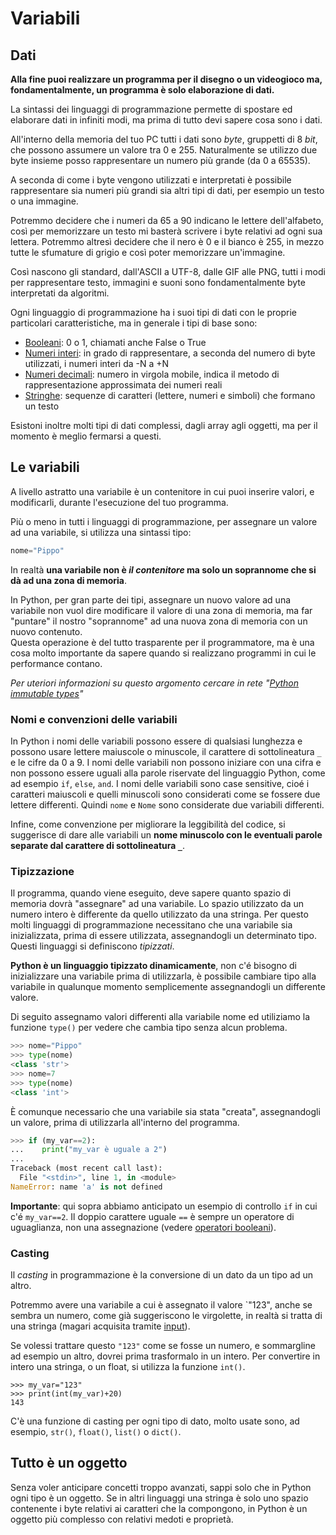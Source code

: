 # Variabili

## Dati

**Alla fine puoi realizzare un programma per il disegno o un videogioco ma, fondamentalmente, un programma è solo elaborazione di dati.**

La sintassi dei linguaggi di programmazione permette di spostare ed elaborare dati in infiniti modi, ma prima di tutto devi sapere cosa sono i dati.

All'interno della memoria del tuo PC tutti i dati sono _byte_, gruppetti di 8 _bit_, che possono assumere un valore tra 0 e 255. Naturalmente se utilizzo due byte insieme posso rappresentare un numero più grande (da 0 a 65535).

A seconda di come i byte vengono utilizzati e interpretati è possibile rappresentare sia numeri più grandi sia altri tipi di dati, per esempio un testo o una immagine.

Potremmo decidere che i numeri da 65 a 90 indicano le lettere dell'alfabeto, così per memorizzare un testo mi basterà scrivere i byte relativi ad ogni sua lettera. Potremmo altresì decidere che il nero è 0 e il bianco è 255, in mezzo tutte le sfumature di grigio e così poter memorizzare un'immagine.

Così nascono gli standard, dall'ASCII a UTF-8, dalle GIF alle PNG, tutti i modi per rappresentare testo, immagini e suoni sono fondamentalmente byte interpretati da algoritmi.

Ogni linguaggio di programmazione ha i suoi tipi di dati con le proprie particolari caratteristiche, ma in generale i tipi di base sono:

* [Booleani](43_Type_Boolean.md): 0 o 1, chiamati anche False o True
* [Numeri interi](Type_Number.md): in grado di rappresentare, a seconda del numero di byte utilizzati, i numeri interi da -N a +N
* [Numeri decimali](41_Type_Number.md): numero in virgola mobile, indica il metodo di rappresentazione approssimata dei numeri reali
* [Stringhe](Type_String.md): sequenze di caratteri (lettere, numeri e simboli) che formano un testo

Esistoni inoltre molti tipi di dati complessi, dagli array agli oggetti, ma per il momento è meglio fermarsi a questi.


## Le variabili

A livello astratto una variabile è un contenitore in cui puoi inserire valori, e modificarli, durante l'esecuzione del tuo programma.

Più o meno in tutti i linguaggi di programmazione, per assegnare un valore ad una variabile, si utilizza una sintassi tipo:

```python
nome="Pippo"
```

In realtà **una variabile non è _il contenitore_ ma solo un soprannome che si dà ad una zona di memoria**. 

In Python, per gran parte dei tipi, assegnare un nuovo valore ad una variabile non vuol dire modificare il valore di una zona di memoria, ma far "puntare" il nostro "soprannome" ad una nuova zona di memoria con un nuovo contenuto.  
Questa operazione è del tutto trasparente per il programmatore, ma è una cosa molto importante da sapere quando si realizzano programmi in cui le performance contano.

_Per uteriori informazioni su questo argomento cercare in rete "[Python immutable types](https://www.google.it/search?q=python+immutable+types)"_

### Nomi e convenzioni delle variabili

In Python i nomi delle variabili possono essere di qualsiasi lunghezza e possono usare lettere maiuscole o minuscole, il carattere di sottolineatura `_`  e le cifre da 0 a 9. 
I nomi delle variabili non possono iniziare con una cifra e non possono essere uguali alla parole riservate del linguaggio Python, come ad esempio `if`, `else`, `and`.
I nomi delle variabili sono case sensitive, cioé i caratteri maiuscoli e quelli minuscoli sono considerati come se fossere due lettere differenti. Quindi `nome` e `Nome` sono considerate due variabili differenti.

Infine, come convenzione per migliorare la leggibilità del codice, si suggerisce di dare alle variabili un **nome minuscolo con le eventuali parole separate dal carattere di sottolineatura `_`**. 


### Tipizzazione

Il programma, quando viene eseguito, deve sapere quanto spazio di memoria dovrà "assegnare" ad una variabile. Lo spazio utilizzato da un numero intero è differente da quello utilizzato da una stringa. 
Per questo molti linguaggi di programmazione necessitano che una variabile sia inizializzata, prima di essere utilizzata, assegnandogli un determinato tipo. Questi linguaggi si definiscono _tipizzati_.

**Python è un linguaggio tipizzato dinamicamente**, non c'é bisogno di inizializzare una variabile prima di utilizzarla, è possibile cambiare tipo alla variabile in qualunque momento semplicemente assegnandogli un differente valore.

Di seguito assegnamo valori differenti alla variabile nome ed utiliziamo la funzione `type()` per vedere che cambia tipo senza alcun problema.

```python
>>> nome="Pippo"
>>> type(nome)
<class 'str'>
>>> nome=7
>>> type(nome)
<class 'int'>
```


È comunque necessario che una variabile sia stata "creata", assegnandogli un valore, prima di utilizzarla all'interno del programma.

```python
>>> if (my_var==2):
...    print("my_var è uguale a 2")
...
Traceback (most recent call last):
  File "<stdin>", line 1, in <module>
NameError: name 'a' is not defined
```

**Importante**: qui sopra abbiamo anticipato un esempio di controllo `if` in cui c'é `my_var==2`. 
Il doppio carattere uguale `==` è sempre un operatore di uguaglianza, non una assegnazione (vedere [operatori booleani]()).

### Casting

Il _casting_ in programmazione è la conversione di un dato da un tipo ad un altro.

Potremmo avere una variabile a cui è assegnato il valore `"123", anche se sembra un numero, come già suggeriscono le virgolette, in realtà si tratta di una stringa (magari acquisita tramite [input](Input.md)).

Se volessi trattare questo `"123"` come se fosse un numero, e sommargline ad esempio un altro, dovrei prima trasformalo in un intero. 
Per convertire in intero una stringa, o un float, si utilizza la funzione `int()`.

```
>>> my_var="123"
>>> print(int(my_var)+20)
143
```

C'è una funzione di casting per ogni tipo di dato, molto usate sono, ad esempio, `str()`, `float()`, `list()` o `dict()`.

## Tutto è un oggetto

Senza voler anticipare concetti troppo avanzati, sappi solo che in Python ogni tipo è un oggetto.
Se in altri linguaggi una stringa è solo uno spazio contenente i byte relativi ai caratteri che la compongono, in Python è un oggetto più complesso con relativi medoti e proprietà.

